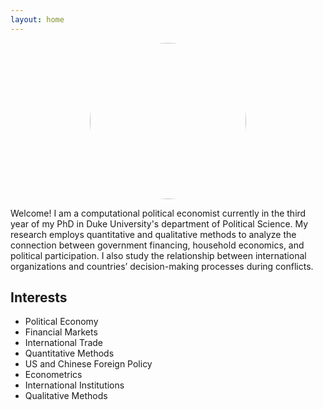 ```yaml
---
layout: home
---
```


<p align="center">
  <a href="url"><img src="https://user-images.githubusercontent.com/45393549/104230721-eeab8380-541b-11eb-9c2f-0f43cae4c3a7.jpg" width="250" style="border-radius:50%"></a>
</p>

Welcome! I am a computational political economist currently in the third year of my PhD in Duke University's department of Political Science. My research employs quantitative and qualitative methods to analyze the connection between government financing, household economics, and political participation. I also study the relationship between international organizations and countries’ decision-making processes during conflicts.

## Interests
- Political Economy
- Financial Markets
- International Trade
- Quantitative Methods
- US and Chinese Foreign Policy
- Econometrics
- International Institutions
- Qualitative Methods
